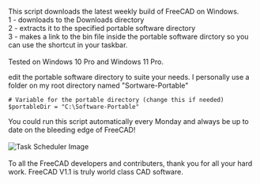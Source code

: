 This script downloads the latest weekly build of FreeCAD on Windows.\
1 - downloads to the Downloads directory\
2 - extracts it to the specified portable software directory\
3 - makes a link to the bin file inside the portable software dirctory so you can use the shortcut in your taskbar.\
\
Tested on Windows 10 Pro and Windows 11 Pro.

edit the portable software directory to suite your needs. I personally use a folder on my root directory named "Sortware-Portable"

~~~
# Variable for the portable directory (change this if needed)
$portableDir = "C:\Software-Portable"
~~~

You could run this script automatically every Monday and always be up to date on the bleeding edge of FreeCAD!
\
\
![Task Scheduler Image](https://i.imgur.com/q1CkHC8.png"TaskScheduler")
\
\
To all the FreeCAD developers and contributers, thank you for all your hard work. FreeCAD V1.1 is truly world class CAD software.
